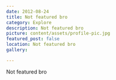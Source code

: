 ```yaml
---
date: 2012-08-24
title: Not featured bro
category: Explore
description: Not featured bro
picture: content/assets/profile-pic.jpg
featured_post: false
location: Not featured bro
gallery: 

---
```

Not featured bro